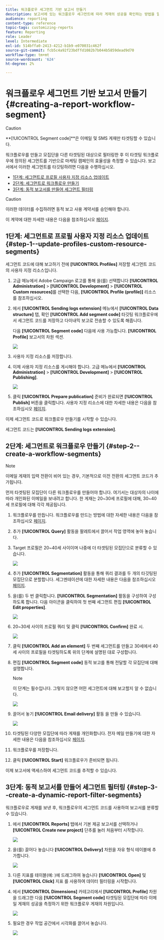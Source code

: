 ```yaml
---
title: 워크플로우 세그먼트 기반 보고서 만들기
description: 보고서에 있는 워크플로우 세그먼트에 따라 게재의 성공을 확인하는 방법을 알아봅니다.
audience: reporting
content-type: reference
topic-tags: customizing-reports
feature: Reporting
role: Leader
level: Intermediate
exl-id: 514bffa0-2413-4212-b1b9-e070031c462f
source-git-commit: fcb5c4a92f23bdffd1082b7b044b5859dead9d70
workflow-type: tm+mt
source-wordcount: '624'
ht-degree: 2%

---
```


# 워크플로우 세그먼트 기반 보고서 만들기{#creating-a-report-workflow-segment}

>[!CAUTION]
> **[!UICONTROL Segment code]**은 이메일 및 SMS 게재만 타겟팅할 수 있습니다.

워크플로우를 만들고 모집단을 다른 타겟팅된 대상으로 필터링한 후 이 타겟팅 워크플로우에 정의된 세그먼트를 기반으로 마케팅 캠페인의 효율성을 측정할 수 있습니다.
보고서에서 이러한 세그먼트를 타깃팅하려면 다음을 수행하십시오.

* [1단계: 세그먼트로 프로필 사용자 지정 리소스 업데이트](#step-1--update-profiles-custom-resource-segments)
* [2단계: 세그먼트로 워크플로우 만들기](#step-2--create-a-workflow-segments)
* [3단계: 동적 보고서를 만들어 세그먼트 필터링](#step-3--create-a-dynamic-report-filter-segments)

>[!CAUTION]
>이러한 데이터를 수집하려면 동적 보고 사용 계약서를 승인해야 합니다.
>
>이 계약에 대한 자세한 내용은 다음을 참조하십시오 [페이지](../../reporting/using/about-dynamic-reports.md#dynamic-reporting-usage-agreement).

## 1단계: 세그먼트로 프로필 사용자 지정 리소스 업데이트{#step-1--update-profiles-custom-resource-segments}

세그먼트 코드에 대해 보고하기 전에 **[!UICONTROL Profiles]** 저장할 세그먼트 코드의 사용자 지정 리소스입니다.

1. 고급 메뉴에서 Adobe Campaign 로고를 통해 을(를) 선택합니다 **[!UICONTROL Administration]** > **[!UICONTROL Development]** > **[!UICONTROL Custom resources]**&#x200B;를 선택한 다음, **[!UICONTROL Profile (profile)]** 리소스 를 참조하십시오.
1. 에서 **[!UICONTROL Sending logs extension]** 메뉴에서 **[!UICONTROL Data structure]** 탭, 확인 **[!UICONTROL Add segment code]** 타깃팅 워크플로우에서 세그먼트 코드를 저장하고 다이내믹 보고로 전송할 수 있도록 해줍니다.

   다음 **[!UICONTROL Segment code]** 다음에 사용 가능합니다. **[!UICONTROL Profile]** 보고서의 차원 섹션.

   ![](assets/report_segment_4.png)

1. 사용자 지정 리소스를 저장합니다.

1. 이제 사용자 지정 리소스를 게시해야 합니다.
고급 메뉴에서 **[!UICONTROL Administration]** > **[!UICONTROL Development]** > **[!UICONTROL Publishing]**.

   ![](assets/custom_profile_7.png)

1. 클릭 **[!UICONTROL Prepare publication]** 준비가 완료되면 **[!UICONTROL Publish]** 버튼을 클릭합니다. 사용자 지정 리소스에 대한 자세한 내용은 다음을 참조하십시오 [페이지](../../developing/using/updating-the-database-structure.md).

이제 세그먼트 코드로 워크플로우 만들기를 시작할 수 있습니다.

세그먼트 코드는 **[!UICONTROL Sending logs extension]**.

## 2단계: 세그먼트로 워크플로우 만들기 {#step-2--create-a-workflow-segments}

>[!NOTE]
>이메일 게재의 입력 전환이 비어 있는 경우, 기본적으로 이전 전환의 세그먼트 코드가 추가됩니다.

먼저 타겟팅된 모집단이 다른 워크플로우를 만들어야 합니다. 여기서는 대상자의 나이에 따라 개인화된 이메일을 보내려고 합니다. 한 게재는 20~30세 프로필에 대해, 30~40세 프로필에 대해 각각 제공됩니다.

1. 워크플로우를 만듭니다. 워크플로우를 만드는 방법에 대한 자세한 내용은 다음을 참조하십시오 [페이지](../../automating/using/building-a-workflow.md).

1. 추가 **[!UICONTROL Query]** 활동을 팔레트에서 끌어서 작업 영역에 놓아 놓습니다.

1. Target 프로필은 20~40세 사이이며 나중에 더 타겟팅된 모집단으로 분류할 수 있습니다.

   ![](assets/report_segment_1.png)

1. 추가 **[!UICONTROL Segmentation]** 활동을 통해 쿼리 결과를 두 개의 타깃팅된 모집단으로 분할합니다. 세그멘테이션에 대한 자세한 내용은 다음을 참조하십시오 [페이지](../../automating/using/segmentation.md).

1. 을(를) 두 번 클릭합니다. **[!UICONTROL Segmentation]** 활동을 구성하여 구성하도록 합니다. 다음 아이콘을 클릭하여 첫 번째 세그먼트 편집 **[!UICONTROL Edit properties]**.

   ![](assets/report_segment_7.png)

1. 20~30세 사이의 프로필 쿼리 및 클릭 **[!UICONTROL Confirm]** 완료 시.

   ![](assets/report_segment_8.png)

1. 클릭 **[!UICONTROL Add an element]** 두 번째 세그먼트를 만들고 30세에서 40세 사이의 프로필을 타겟팅하도록 위의 단계에 설명된 대로 구성합니다.

1. 편집 **[!UICONTROL Segment code]** 동적 보고를 통해 전달할 각 모집단에 대해 설명합니다.

   >[!NOTE]
   >이 단계는 필수입니다. 그렇지 않으면 어떤 세그먼트에 대해 보고할지 알 수 없습니다.

   ![](assets/report_segment_9.png)

1. 끌어서 놓기 **[!UICONTROL Email delivery]** 활동 을 만들 수 있습니다.

   ![](assets/report_segment_3.png)

1. 타겟팅된 다양한 모집단에 따라 게재를 개인화합니다. 전자 메일 만들기에 대한 자세한 내용은 다음을 참조하십시오 [페이지](../../designing/using/designing-content-in-adobe-campaign.md).

1. 워크플로우를 저장합니다.

1. 클릭 **[!UICONTROL Start]** 워크플로우가 준비되면 됩니다.

이제 보고서에 액세스하여 세그먼트 코드를 추적할 수 있습니다.

## 3단계: 동적 보고서를 만들어 세그먼트 필터링 {#step-3--create-a-dynamic-report-filter-segments}

워크플로우로 게재를 보낸 후, 워크플로우의 세그먼트 코드를 사용하여 보고서를 분류할 수 있습니다.

1. 에서 **[!UICONTROL Reports]** 탭에서 기본 제공 보고서를 선택하거나 **[!UICONTROL Create new project]** 단추를 눌러 처음부터 시작합니다.

   ![](assets/custom_profile_18.png)
1. 을(를) 끌어다 놓습니다 **[!UICONTROL Delivery]** 차원을 자유 형식 테이블에 추가합니다.

   ![](assets/report_segment_5.png)

1. 다른 지표를 테이블(예: )에 드래그하여 놓습니다 **[!UICONTROL Open]** 및 **[!UICONTROL Click]** 지표 를 사용하여 데이터 필터링을 시작합니다.
1. 에서 **[!UICONTROL Dimensions]** 카테고리에서 **[!UICONTROL Profile]** 차원을 드래그한 다음 **[!UICONTROL Segment code]** 타겟팅된 모집단에 따라 이메일 게재의 성공을 측정하기 위한 워크플로우 게재의 차원입니다.

   ![](assets/report_segment_6.png)

1. 필요한 경우 작업 공간에서 시각화를 끌어서 놓습니다.

   ![](assets/report_segment_10.png)
